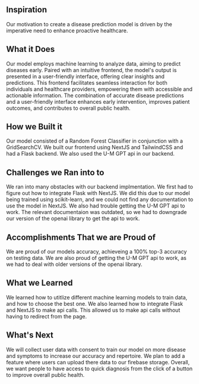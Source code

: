 ## Inspiration
Our motivation to create a disease prediction model is driven by the imperative need to enhance proactive healthcare.

## What it Does
Our model employs machine learning to analyze data, aiming to predict diseases early. Paired with an intuitive frontend, the model's output is presented in a user-friendly interface, offering clear insights and predictions. This frontend facilitates seamless interaction for both individuals and healthcare providers, empowering them with accessible and actionable information. The combination of accurate disease predictions and a user-friendly interface enhances early intervention, improves patient outcomes, and contributes to overall public health.
## How we Built it
Our model consisted of a Random Forest Classifier in conjunction with a GridSearchCV. We built our frontend using NextJS and TailwindCSS and had a Flask backend. We also used the U-M GPT api in our backend.
## Challenges we Ran into to
We ran into many obstacles with our backend implmentation. We first had to figure out how to integrate Flask with NextJS. We did this due to our model being trained using scikit-learn, and we could not find any documentation to use the model in NextJS. We also had trouble getting the U-M GPT api to work. The relevant documentaion was outdated, so we had to downgrade our version of the openai library to get the api to work. 
## Accomplishments That we are Proud of
We are proud of our models accuracy, achieveing a 100% top-3 accuracy on testing data. We are also proud of getting the U-M GPT api to work, as we had to deal with older versions of the openai library. 
## What we Learned
We learned how to utitlize different machine learning models to train data, and how to choose the best one. We also learned how to integrate Flask and NextJS to make api calls. This allowed us to make api calls without having to redirect from the page. 
## What's Next
We will collect user data with consent to train our model on more disease and symptoms to increase our accuracy and repertoire. We plan to add a feature where users can upload there data to our firebase storage. Overall, we want people to have access to quick diagnosis from the click of a button to improve overall public health. 
